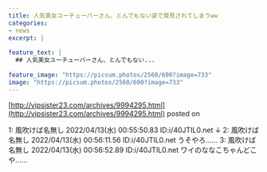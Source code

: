 ```yaml
---
title: 人気美女ユーチューバーさん、とんでもない姿で発見されてしまうww
categories:
- news
excerpt: |
  
feature_text: |
  ## 人気美女ユーチューバーさん、とんでもない...
  
feature_image: "https://picsum.photos/2560/600?image=733"
image: "https://picsum.photos/2560/600?image=733"
---
```


[http://vipsister23.com/archives/9994295.html](http://vipsister23.com/archives/9994295.html)
posted on 

<!--more-->

1: 風吹けば名無し 2022/04/13(水) 00:55:50.83 ID:i/40JTIL0.net ↓ 2: 風吹けば名無し 2022/04/13(水) 00:56:11.56 ID:i/40JTIL0.net うそやろ…… 3: 風吹けば名無し 2022/04/13(水) 00:56:52.89 ID:i/40JTIL0.net ワイのななこちゃんどこや……
